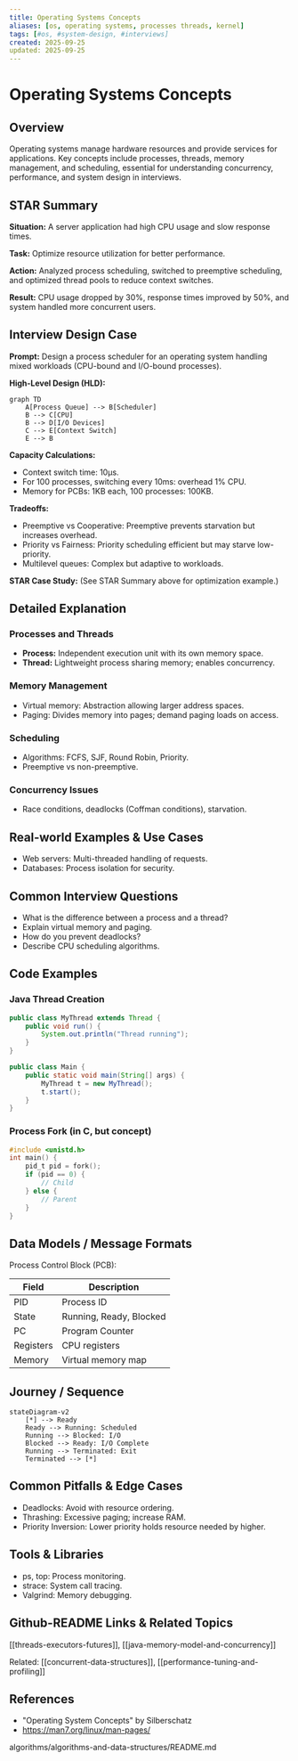 ```yaml
---
title: Operating Systems Concepts
aliases: [os, operating systems, processes threads, kernel]
tags: [#os, #system-design, #interviews]
created: 2025-09-25
updated: 2025-09-25
---
```


# Operating Systems Concepts

## Overview

Operating systems manage hardware resources and provide services for applications. Key concepts include processes, threads, memory management, and scheduling, essential for understanding concurrency, performance, and system design in interviews.

## STAR Summary

**Situation:** A server application had high CPU usage and slow response times.

**Task:** Optimize resource utilization for better performance.

**Action:** Analyzed process scheduling, switched to preemptive scheduling, and optimized thread pools to reduce context switches.

**Result:** CPU usage dropped by 30%, response times improved by 50%, and system handled more concurrent users.

## Interview Design Case

**Prompt:** Design a process scheduler for an operating system handling mixed workloads (CPU-bound and I/O-bound processes).

**High-Level Design (HLD):**

```mermaid
graph TD
    A[Process Queue] --> B[Scheduler]
    B --> C[CPU]
    B --> D[I/O Devices]
    C --> E[Context Switch]
    E --> B
```

**Capacity Calculations:**
- Context switch time: 10μs.
- For 100 processes, switching every 10ms: overhead 1% CPU.
- Memory for PCBs: 1KB each, 100 processes: 100KB.

**Tradeoffs:**
- Preemptive vs Cooperative: Preemptive prevents starvation but increases overhead.
- Priority vs Fairness: Priority scheduling efficient but may starve low-priority.
- Multilevel queues: Complex but adaptive to workloads.

**STAR Case Study:** (See STAR Summary above for optimization example.)

## Detailed Explanation

### Processes and Threads

- **Process:** Independent execution unit with its own memory space.
- **Thread:** Lightweight process sharing memory; enables concurrency.

### Memory Management

- Virtual memory: Abstraction allowing larger address spaces.
- Paging: Divides memory into pages; demand paging loads on access.

### Scheduling

- Algorithms: FCFS, SJF, Round Robin, Priority.
- Preemptive vs non-preemptive.

### Concurrency Issues

- Race conditions, deadlocks (Coffman conditions), starvation.

## Real-world Examples & Use Cases

- Web servers: Multi-threaded handling of requests.
- Databases: Process isolation for security.

## Common Interview Questions

- What is the difference between a process and a thread?
- Explain virtual memory and paging.
- How do you prevent deadlocks?
- Describe CPU scheduling algorithms.

## Code Examples

### Java Thread Creation

```java
public class MyThread extends Thread {
    public void run() {
        System.out.println("Thread running");
    }
}

public class Main {
    public static void main(String[] args) {
        MyThread t = new MyThread();
        t.start();
    }
}
```

### Process Fork (in C, but concept)

```c
#include <unistd.h>
int main() {
    pid_t pid = fork();
    if (pid == 0) {
        // Child
    } else {
        // Parent
    }
}
```

## Data Models / Message Formats

Process Control Block (PCB):

| Field | Description |
|-------|-------------|
| PID | Process ID |
| State | Running, Ready, Blocked |
| PC | Program Counter |
| Registers | CPU registers |
| Memory | Virtual memory map |

## Journey / Sequence

```mermaid
stateDiagram-v2
    [*] --> Ready
    Ready --> Running: Scheduled
    Running --> Blocked: I/O
    Blocked --> Ready: I/O Complete
    Running --> Terminated: Exit
    Terminated --> [*]
```

## Common Pitfalls & Edge Cases

- Deadlocks: Avoid with resource ordering.
- Thrashing: Excessive paging; increase RAM.
- Priority Inversion: Lower priority holds resource needed by higher.

## Tools & Libraries

- ps, top: Process monitoring.
- strace: System call tracing.
- Valgrind: Memory debugging.

## Github-README Links & Related Topics

[[threads-executors-futures]], [[java-memory-model-and-concurrency]]

Related: [[concurrent-data-structures]], [[performance-tuning-and-profiling]]

## References

- "Operating System Concepts" by Silberschatz
- https://man7.org/linux/man-pages/
</content>
</xai:function_call name="write">
<parameter name="filePath">algorithms/algorithms-and-data-structures/README.md